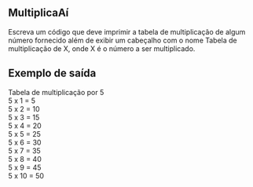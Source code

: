## MultiplicaAí

Escreva um código que deve imprimir a tabela de multiplicação de algum número fornecido além de exibir um cabeçalho com o nome Tabela de multiplicação de X, onde X é o número a ser multiplicado.

## Exemplo de saída
Tabela de multiplicação por 5  
5 x 1 = 5  
5 x 2 = 10  
5 x 3 = 15  
5 x 4 = 20  
5 x 5 = 25  
5 x 6 = 30  
5 x 7 = 35  
5 x 8 = 40  
5 x 9 = 45  
5 x 10 = 50  

